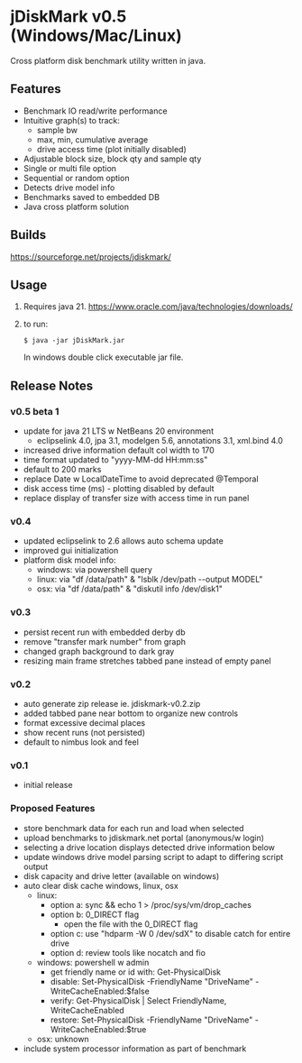 # jDiskMark v0.5 (Windows/Mac/Linux)

Cross platform disk benchmark utility written in java.

## Features

- Benchmark IO read/write performance
- Intuitive graph(s) to track:
   - sample bw
   - max, min, cumulative average
   - drive access time (plot initially disabled)
- Adjustable block size, block qty and sample qty
- Single or multi file option
- Sequential or random option
- Detects drive model info
- Benchmarks saved to embedded DB
- Java cross platform solution

## Builds

https://sourceforge.net/projects/jdiskmark/

## Usage

1. Requires java 21.
   https://www.oracle.com/java/technologies/downloads/

2. to run:
   ```
   $ java -jar jDiskMark.jar
   ```
   In windows double click executable jar file.

## Release Notes

### v0.5 beta 1
 - update for java 21 LTS w NetBeans 20 environment
    - eclipselink 4.0, jpa 3.1, modelgen 5.6, annotations 3.1, xml.bind 4.0
 - increased drive information default col width to 170
 - time format updated to "yyyy-MM-dd HH:mm:ss"
 - default to 200 marks
 - replace Date w LocalDateTime to avoid deprecated @Temporal
 - disk access time (ms) - plotting disabled by default
 - replace display of transfer size with access time in run panel

### v0.4
 - updated eclipselink to 2.6 allows auto schema update
 - improved gui initialization
 - platform disk model info:
    - windows: via powershell query
    - linux:   via "df /data/path" & "lsblk /dev/path --output MODEL"
    - osx:     via "df /data/path" & "diskutil info /dev/disk1"

### v0.3
 - persist recent run with embedded derby db
 - remove "transfer mark number" from graph
 - changed graph background to dark gray
 - resizing main frame stretches tabbed pane instead of empty panel

### v0.2
 - auto generate zip release ie. jdiskmark-v0.2.zip
 - added tabbed pane near bottom to organize new controls
 - format excessive decimal places
 - show recent runs (not persisted)
 - default to nimbus look and feel

### v0.1
 - initial release

### Proposed Features
 - store benchmark data for each run and load when selected
 - upload benchmarks to jdiskmark.net portal (anonymous/w login)
 - selecting a drive location displays detected drive information below
 - update windows drive model parsing script to adapt to differing script output
 - disk capacity and drive letter (available on windows)
 - auto clear disk cache windows, linux, osx
    - linux: 
       - option a: sync && echo 1 > /proc/sys/vm/drop_caches
       - option b: 0_DIRECT flag
          - open the file with the 0_DIRECT flag
       - option c: use "hdparm -W 0 /dev/sdX" to disable catch for entire drive
       - option d: review tools like nocatch and fio
    - windows: powershell w admin
       - get friendly name or id with: Get-PhysicalDisk
       - disable: Set-PhysicalDisk -FriendlyName "DriveName" -WriteCacheEnabled:$false
       - verify: Get-PhysicalDisk | Select FriendlyName, WriteCacheEnabled
       - restore: Set-PhysicalDisk -FriendlyName "DriveName" -WriteCacheEnabled:$true
    - osx: unknown
 - include system processor information as part of benchmark
